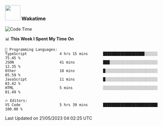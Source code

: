 ### <img src="https://media.giphy.com/media/VgCDAzcKvsR6OM0uWg/giphy.gif" width="50"> Wakatime

  <!--START_SECTION:waka-->
![Code Time](http://img.shields.io/badge/Code%20Time-1%2C411%20hrs%2052%20mins-blue)

📊 **This Week I Spent My Time On** 

```text
💬 Programming Languages: 
TypeScript               4 hrs 15 mins       ███████████████████░░░░░░   75.45 % 
JSON                     41 mins             ███░░░░░░░░░░░░░░░░░░░░░░   12.35 % 
Other                    18 mins             █░░░░░░░░░░░░░░░░░░░░░░░░   05.59 % 
JavaScript               11 mins             █░░░░░░░░░░░░░░░░░░░░░░░░   03.42 % 
HTML                     5 mins              ░░░░░░░░░░░░░░░░░░░░░░░░░   01.49 % 

🔥 Editors: 
VS Code                  5 hrs 39 mins       █████████████████████████   100.00 % 
```


 Last Updated on 21/05/2023 04:02:25 UTC
<!--END_SECTION:waka-->
